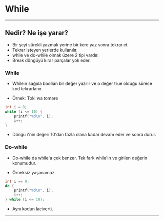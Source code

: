 # While

---

## Nedir? Ne işe yarar?

- Bir şeyi sürekli yazmak yerine bir kere yaz sonra tekrar et.
- Tekrar isteyen yerlerde kullanılır.
- while ve do-while olmak üzere 2 tipi vardır.
- Break döngüyü kırar parçalar yok eder.

### While

- Whileın sağıda boolian bir değer yazılır ve o
  değer true olduğu sürece kod tekrarlanır.

- Örnek: Toki wa tomare

```c
int i = 0;
while (i <= 10) {
    printf("%d\n", i);
    i++;
}
```

- Döngü i'nin değeri 10'dan fazla olana kadar devam eder ve sonra durur.

### Do-while

- Do-while da while'a çok benzer. Tek fark while'ın ve girilen değerin konumudur.

- Örneksiz yaşanamaz.

```c
int i == 0;
do {
    printf("%d\n", i);
    i++;
} while (i <= 10);
```

- Aynı kodun laciverti.

---
